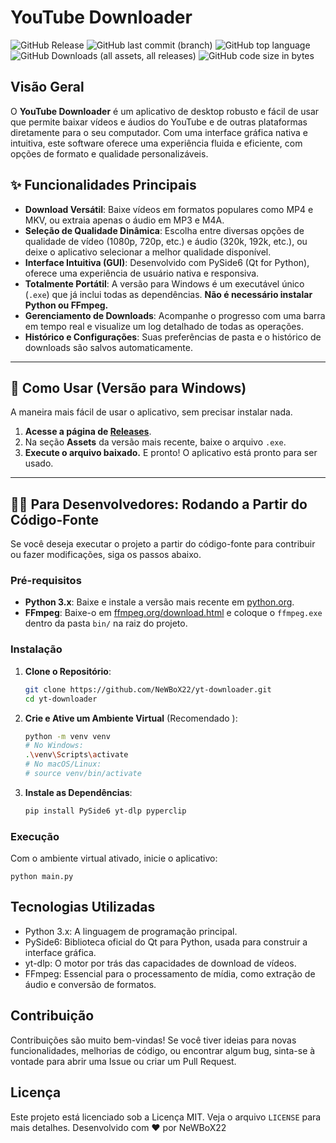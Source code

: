# YouTube Downloader

![GitHub Release](https://img.shields.io/github/v/release/NeWBoX22/yt-downloader ) ![GitHub last commit (branch)](https://img.shields.io/github/last-commit/NeWBoX22/yt-downloader/main ) ![GitHub top language](https://img.shields.io/github/languages/top/NeWBoX22/yt-downloader ) ![GitHub Downloads (all assets, all releases)](https://img.shields.io/github/downloads/NeWBoX22/yt-downloader/total ) 
![GitHub code size in bytes](https://img.shields.io/github/languages/code-size/NeWBoX22/yt-downloader )

## Visão Geral

O **YouTube Downloader** é um aplicativo de desktop robusto e fácil de usar que permite baixar vídeos e áudios do YouTube e de outras plataformas diretamente para o seu computador. Com uma interface gráfica nativa e intuitiva, este software oferece uma experiência fluida e eficiente, com opções de formato e qualidade personalizáveis.

## ✨ Funcionalidades Principais

- **Download Versátil**: Baixe vídeos em formatos populares como MP4 e MKV, ou extraia apenas o áudio em MP3 e M4A.
- **Seleção de Qualidade Dinâmica**: Escolha entre diversas opções de qualidade de vídeo (1080p, 720p, etc.) e áudio (320k, 192k, etc.), ou deixe o aplicativo selecionar a melhor qualidade disponível.
- **Interface Intuitiva (GUI)**: Desenvolvido com PySide6 (Qt for Python), oferece uma experiência de usuário nativa e responsiva.
- **Totalmente Portátil**: A versão para Windows é um executável único (`.exe`) que já inclui todas as dependências. **Não é necessário instalar Python ou FFmpeg.**
- **Gerenciamento de Downloads**: Acompanhe o progresso com uma barra em tempo real e visualize um log detalhado de todas as operações.
- **Histórico e Configurações**: Suas preferências de pasta e o histórico de downloads são salvos automaticamente.

---

## 🚀 Como Usar (Versão para Windows)

A maneira mais fácil de usar o aplicativo, sem precisar instalar nada.

1.  **Acesse a página de [Releases](https://github.com/NeWBoX22/yt-downloader/releases )**.
2.  Na seção **Assets** da versão mais recente, baixe o arquivo `.exe`.
3.  **Execute o arquivo baixado.** E pronto! O aplicativo está pronto para ser usado.

---

## 👨‍💻 Para Desenvolvedores: Rodando a Partir do Código-Fonte

Se você deseja executar o projeto a partir do código-fonte para contribuir ou fazer modificações, siga os passos abaixo.

### Pré-requisitos

- **Python 3.x**: Baixe e instale a versão mais recente em [python.org](https://www.python.org/downloads/ ).
- **FFmpeg**: Baixe-o em [ffmpeg.org/download.html](https://ffmpeg.org/download.html ) e coloque o `ffmpeg.exe` dentro da pasta `bin/` na raiz do projeto.

### Instalação

1.  **Clone o Repositório**:
    ```bash
    git clone https://github.com/NeWBoX22/yt-downloader.git
    cd yt-downloader
    ```

2.  **Crie e Ative um Ambiente Virtual** (Recomendado ):
    ```bash
    python -m venv venv
    # No Windows:
    .\venv\Scripts\activate
    # No macOS/Linux:
    # source venv/bin/activate
    ```

3.  **Instale as Dependências**:
    ```bash
    pip install PySide6 yt-dlp pyperclip
    ```

### Execução

Com o ambiente virtual ativado, inicie o aplicativo:
```
python main.py
```

## Tecnologias Utilizadas
  - Python 3.x: A linguagem de programação principal.
  - PySide6: Biblioteca oficial do Qt para Python, usada para construir a interface gráfica.
  - yt-dlp: O motor por trás das capacidades de download de vídeos.
  - FFmpeg: Essencial para o processamento de mídia, como extração de áudio e conversão de formatos.

## Contribuição
   Contribuições são muito bem-vindas! Se você tiver ideias para novas funcionalidades, melhorias de código, ou encontrar algum bug, sinta-se à vontade para abrir uma Issue ou criar um Pull Request.

## Licença
   Este projeto está licenciado sob a Licença MIT. Veja o arquivo `LICENSE` para mais detalhes.
   Desenvolvido com ❤️ por NeWBoX22
